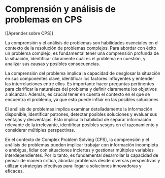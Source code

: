# Comprensión y análisis de problemas en CPS

[[Aprender sobre CPS]]

La comprensión y el análisis de problemas son habilidades esenciales en el contexto de la resolución de problemas complejos. Para abordar con éxito un problema complejo, es fundamental tener una comprensión profunda de la situación, identificar claramente cuál es el problema en cuestión, y analizar sus causas y posibles consecuencias.

La comprensión del problema implica la capacidad de desglosar la situación en sus componentes clave, identificar los factores influyentes y entender las interrelaciones entre ellos. Es importante hacer preguntas pertinentes para clarificar la naturaleza del problema y definir claramente los objetivos a alcanzar. Además, es crucial tener en cuenta el contexto en el que se encuentra el problema, ya que esto puede influir en las posibles soluciones.

El análisis de problemas implica examinar detalladamente la información disponible, identificar patrones, detectar posibles soluciones y evaluar sus ventajas y desventajas. Esto implica la habilidad de separar información relevante de la irrelevante, identificar posibles sesgos en el razonamiento y considerar múltiples perspectivas.

En el contexto de Complex Problem Solving (CPS), la comprensión y el análisis de problemas pueden implicar trabajar con información incompleta o ambigua, lidiar con situaciones inciertas y gestionar múltiples variables interdependientes. Por lo tanto, es fundamental desarrollar la capacidad de pensar de manera crítica, abordar problemas desde diversas perspectivas y utilizar estrategias efectivas para llegar a soluciones innovadoras y eficaces.
